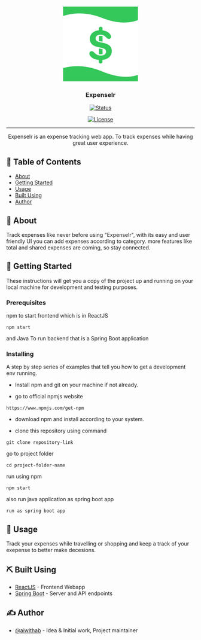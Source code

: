 <p align="center">
  <a href="" rel="noopener">
 <img width=200px height=200px src="https://github.com/aiwithab/expense-tracker/blob/master/images/expenselr-logo.png" alt="Project logo"></a>
</p>

<h3 align="center">Expenselr</h3>

<div align="center">

  [![Status](https://img.shields.io/badge/status-active-success.svg)]() 

  [![License](https://img.shields.io/badge/license-MIT-blue.svg)]()

</div>

---

<p align="center"> Expenselr is an expense tracking web app. To track expenses while having great user experience.
    <br> 
</p>

## 📝 Table of Contents

- [About](#about)
- [Getting Started](#getting_started)
- [Usage](#usage)
- [Built Using](#built_using)
- [Author](#authors)

## 🧐 About <a name = "about"></a>

Track expenses like never before using "Expenselr", with its easy and user friendly UI you can add expenses according to category. more features like total and shared expenses are coming, so stay connected.

## 🏁 Getting Started <a name = "getting_started"></a>

These instructions will get you a copy of the project up and running on your local machine for development and testing purposes.

### Prerequisites

npm to start frontend which is in ReactJS 
```
npm start
```

and Java To run backend that is a Spring Boot application

### Installing

A step by step series of examples that tell you how to get a development env running.

- Install npm and git on your machine if not already.


- go to official npmjs website
```
https://www.npmjs.com/get-npm
```

- download npm and install according to your system.

- clone this repository using command

```
git clone repository-link
```

go to project folder

```
cd project-folder-name
```

run using npm

``` 
npm start 
```

also run java application as spring boot app

``` 
run as spring boot app
```

## 🎈 Usage <a name="usage"></a>

Track your expenses while travelling or shopping and keep a track of your exepense to better make decesions.

## ⛏️ Built Using <a name = "built_using"></a>

- [ReactJS](https://reactjs.org/) - Frontend Webapp
- [Spring Boot](https://spring.io/projects/spring-boot) - Server and API endpoints

## ✍️ Author <a name = "authors"></a>

- [@aiwithab](https://github.com/aiwithab) - Idea & Initial work, Project maintainer
